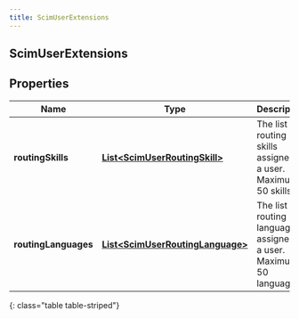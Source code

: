 ```yaml
---
title: ScimUserExtensions
---
```

## ScimUserExtensions


## Properties

| Name | Type | Description | Notes |
| ------------ | ------------- | ------------- | ------------- |
| **routingSkills** | <!----><!---->[**List&lt;ScimUserRoutingSkill&gt;**](ScimUserRoutingSkill.html)<!----> | The list of routing skills assigned to a user. Maximum 50 skills. |  [optional] |
| **routingLanguages** | <!----><!---->[**List&lt;ScimUserRoutingLanguage&gt;**](ScimUserRoutingLanguage.html)<!----> | The list of routing languages assigned to a user. Maximum 50 languages. |  [optional] |
{: class="table table-striped"}



